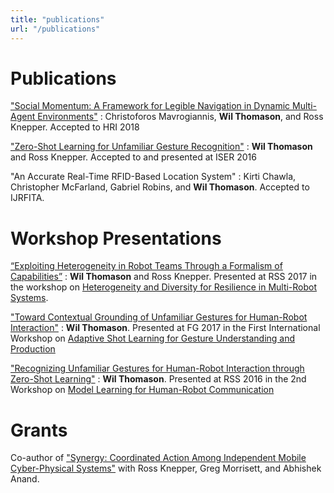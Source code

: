 ```yaml
---
title: "publications"
url: "/publications"
---
```


# Publications

["Social Momentum: A Framework for Legible Navigation in Dynamic Multi-Agent Environments"](http://www.cmavrogiannis.com/docs/mavrogiannis_hri18_preprint.pdf)
: Christoforos Mavrogiannis, **Wil Thomason**, and Ross Knepper.
Accepted to HRI 2018

["Zero-Shot Learning for Unfamiliar Gesture Recognition"](/papers/iser2016_unfamiliargestures.pdf)
: **Wil Thomason** and Ross Knepper.
Accepted to and presented at ISER 2016

"An Accurate Real-Time RFID-Based Location System"
: Kirti Chawla, Christopher McFarland, Gabriel Robins, and **Wil Thomason**.
Accepted to IJRFITA.

# Workshop Presentations

[“Exploiting Heterogeneity in Robot Teams Through a Formalism of Capabilities”](https://www.seas.upenn.edu/~prorok/rss2017/papers/Thomason_RSS-Workshop_ExtAbstract.pdf)
: **Wil Thomason** and Ross Knepper.
Presented at RSS 2017 in the workshop on [Heterogeneity and Diversity for Resilience
in Multi-Robot Systems](/papers/rss2017_workshop_heterogeneous_coordination.pdf).

["Toward Contextual Grounding of Unfamiliar Gestures for Human-Robot Interaction"](/papers/asl4gup2017_unfamiliargestures.pdf)
: **Wil Thomason**.
Presented at FG 2017 in the First International Workshop on [Adaptive Shot Learning for Gesture Understanding and Production](https://engineering.purdue.edu/ASL4GUP/)

["Recognizing Unfamiliar Gestures for Human-Robot Interaction through Zero-Shot Learning"](http://www.ece.rochester.edu/projects/rail/mlhrc2016/papers/mlhrc-rss16-thomason.pdf)
: **Wil Thomason**.
Presented at RSS 2016 in the 2nd Workshop on [Model Learning for Human-Robot 
Communication](http://www.ece.rochester.edu/projects/rail/mlhrc2016/)

# Grants

Co-author of ["Synergy: Coordinated Action Among Independent Mobile Cyber-Physical 
Systems"](https://www.nsf.gov/awardsearch/showAward?AWD_ID=1646417&HistoricalAwards=false) with Ross
Knepper, Greg Morrisett, and Abhishek Anand.
